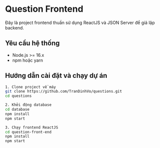 # Question Frontend

Đây là project frontend thuần sử dụng ReactJS và JSON Server để giả lập backend.

## Yêu cầu hệ thống

- Node.js >= 16.x
- npm hoặc yarn

## Hướng dẫn cài đặt và chạy dự án
```sh
1. Clone project về máy
git clone https://github.com/TranDinhVo/questions.git
cd questions

2. Khởi động database
cd database
npm install
npm start

3. Chạy frontend ReactJS
cd question-front-end
npm install
npm start
